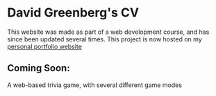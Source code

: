 # David Greenberg's CV
This website was made as part of a web development course, and has since been updated several times.
This project is now hosted on my [personal portfolio website](https://www.skriffy.com)


## Coming Soon:
A web-based trivia game, with several different game modes
